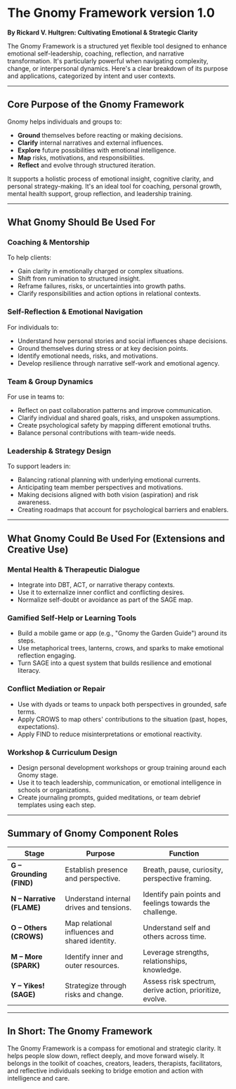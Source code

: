 # The Gnomy Framework version 1.0
**By Rickard V. Hultgren: Cultivating Emotional & Strategic Clarity**

The Gnomy Framework is a structured yet flexible tool designed to enhance emotional self-leadership, coaching, reflection, and narrative transformation. It's particularly powerful when navigating complexity, change, or interpersonal dynamics. Here's a clear breakdown of its purpose and applications, categorized by intent and user contexts.

---

## Core Purpose of the Gnomy Framework

Gnomy helps individuals and groups to:

- **Ground** themselves before reacting or making decisions.
- **Clarify** internal narratives and external influences.
- **Explore** future possibilities with emotional intelligence.
- **Map** risks, motivations, and responsibilities.
- **Reflect** and evolve through structured iteration.

It supports a holistic process of emotional insight, cognitive clarity, and personal strategy-making. It's an ideal tool for coaching, personal growth, mental health support, group reflection, and leadership training.

---

## What Gnomy Should Be Used For

### Coaching & Mentorship

To help clients:

- Gain clarity in emotionally charged or complex situations.
- Shift from rumination to structured insight.
- Reframe failures, risks, or uncertainties into growth paths.
- Clarify responsibilities and action options in relational contexts.

### Self-Reflection & Emotional Navigation

For individuals to:

- Understand how personal stories and social influences shape decisions.
- Ground themselves during stress or at key decision points.
- Identify emotional needs, risks, and motivations.
- Develop resilience through narrative self-work and emotional agency.

### Team & Group Dynamics

For use in teams to:

- Reflect on past collaboration patterns and improve communication.
- Clarify individual and shared goals, risks, and unspoken assumptions.
- Create psychological safety by mapping different emotional truths.
- Balance personal contributions with team-wide needs.

### Leadership & Strategy Design

To support leaders in:

- Balancing rational planning with underlying emotional currents.
- Anticipating team member perspectives and motivations.
- Making decisions aligned with both vision (aspiration) and risk awareness.
- Creating roadmaps that account for psychological barriers and enablers.

---

## What Gnomy Could Be Used For (Extensions and Creative Use)

### Mental Health & Therapeutic Dialogue

- Integrate into DBT, ACT, or narrative therapy contexts.
- Use it to externalize inner conflict and conflicting desires.
- Normalize self-doubt or avoidance as part of the SAGE map.

### Gamified Self-Help or Learning Tools

- Build a mobile game or app (e.g., "Gnomy the Garden Guide") around its steps.
- Use metaphorical trees, lanterns, crows, and sparks to make emotional reflection engaging.
- Turn SAGE into a quest system that builds resilience and emotional literacy.

### Conflict Mediation or Repair

- Use with dyads or teams to unpack both perspectives in grounded, safe terms.
- Apply CROWS to map others' contributions to the situation (past, hopes, expectations).
- Apply FIND to reduce misinterpretations or emotional reactivity.

### Workshop & Curriculum Design

- Design personal development workshops or group training around each Gnomy stage.
- Use it to teach leadership, communication, or emotional intelligence in schools or organizations.
- Create journaling prompts, guided meditations, or team debrief templates using each step.

---

## Summary of Gnomy Component Roles

| Stage | Purpose | Function |
|-------|---------|----------|
| **G – Grounding (FIND)** | Establish presence and perspective. | Breath, pause, curiosity, perspective framing. |
| **N – Narrative (FLAME)** | Understand internal drives and tensions. | Identify pain points and feelings towards the challenge. |
| **O – Others (CROWS)** | Map relational influences and shared identity. | Understand self and others across time. |
| **M – More (SPARK)** | Identify inner and outer resources. | Leverage strengths, relationships, knowledge. |
| **Y – Yikes! (SAGE)** | Strategize through risks and change. | Assess risk spectrum, derive action, prioritize, evolve. |

---

## In Short: The Gnomy Framework

The Gnomy Framework is a compass for emotional and strategic clarity. It helps people slow down, reflect deeply, and move forward wisely. It belongs in the toolkit of coaches, creators, leaders, therapists, facilitators, and reflective individuals seeking to bridge emotion and action with intelligence and care.


